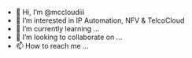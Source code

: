 - 👋 Hi, I’m @mccloudiii
- 👀 I’m interested in IP Automation, NFV & TelcoCloud
- 🌱 I’m currently learning ...
- 💞️ I’m looking to collaborate on ...
- 📫 How to reach me ...

<!---
mccloudiii/mccloudiii is a ✨ special ✨ repository because its `README.md` (this file) appears on your GitHub profile.
You can click the Preview link to take a look at your changes.
--->
